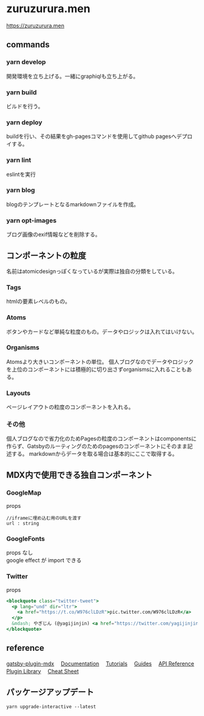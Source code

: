 # zuruzurura.men

https://zuruzurura.men

## commands

### yarn develop

開発環境を立ち上げる。一緒にgraphiqlも立ち上がる。

### yarn build

ビルドを行う。

### yarn deploy

buildを行い、その結果をgh-pagesコマンドを使用してgithub pagesへデプロイする。

### yarn lint

eslintを実行

### yarn blog

blogのテンプレートとなるmarkdownファイルを作成。

### yarn opt-images

 ブログ画像のexif情報などを削除する。

## コンポーネントの粒度

名前はatomicdesignっぽくなっているが実際は独自の分類をしている。

### Tags

htmlの要素レベルのもの。

### Atoms

ボタンやカードなど単純な粒度のもの。データやロジックは入れてはいけない。

### Organisms

Atomsより大きいコンポーネントの単位。
個人ブログなのでデータやロジックを上位のコンポーネントには積極的に切り出さずorganismsに入れることもある。

### Layouts

ページレイアウトの粒度のコンポーネントを入れる。

### その他

個人ブログなので省力化のためPagesの粒度のコンポーネントはcomponentsに作らず、Gatsbyのルーティングのためのpagesのコンポーネントにそのまま記述する。
markdownからデータを取る場合は基本的にここで取得する。

## MDX内で使用できる独自コンポーネント

### GoogleMap

props

```
//iframeに埋め込む用のURLを渡す
url : string
```

### GoogleFonts

props なし  
google effect が import できる

### Twitter

props

```jsx
<blockquote class="twitter-tweet">
  <p lang="und" dir="ltr">
    <a href="https://t.co/W976clLDzR">pic.twitter.com/W976clLDzR</a>
  </p>
  &mdash; やぎじん (@yagijinjin) <a href="https://twitter.com/yagijinjin/status/1434377889835741186?ref_src=twsrc%5Etfw">September 5, 2021</a>
</blockquote>
```

## reference

[gatsby-plugin-mdx](https://www.gatsbyjs.com/plugins/gatsby-plugin-mdx)　
[Documentation](https://www.gatsbyjs.com/docs/?utm_source=starter&utm_medium=readme&utm_campaign=minimal-starter)　
[Tutorials](https://www.gatsbyjs.com/tutorial/?utm_source=starter&utm_medium=readme&utm_campaign=minimal-starter)　
[Guides](https://www.gatsbyjs.com/tutorial/?utm_source=starter&utm_medium=readme&utm_campaign=minimal-starter)　
[API Reference](https://www.gatsbyjs.com/docs/api-reference/?utm_source=starter&utm_medium=readme&utm_campaign=minimal-starter)　
[Plugin Library](https://www.gatsbyjs.com/plugins?utm_source=starter&utm_medium=readme&utm_campaign=minimal-starter)　
[Cheat Sheet](https://www.gatsbyjs.com/docs/cheat-sheet/?utm_source=starter&utm_medium=readme&utm_campaign=minimal-starter)


## パッケージアップデート

```
yarn upgrade-interactive --latest
```
